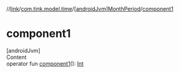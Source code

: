 //[link](../../index.md)/[com.tink.model.time](../index.md)/[[androidJvm]MonthPeriod](index.md)/[component1](component1.md)



# component1  
[androidJvm]  
Content  
operator fun [component1](component1.md)(): [Int](https://kotlinlang.org/api/latest/jvm/stdlib/kotlin/-int/index.html)  




